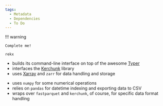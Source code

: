 ```yaml
---
tags:
  - Metadata
  - Dependencies
  - To Do
---
```


!!! warning

    Complete me!

`rekx` 

- builds its command-line interface on top of the awesome [Typer](https://typer.tiangolo.com/)
- interfaces the [Kerchunk](https://fsspec.github.io/kerchunk/) library
- uses [Xarray](https://docs.xarray.dev/en/stable/) and `zarr` for data handling and storage
<!-- - makes use of `dask` for parallel computing and scalability -->
- uses `numpy` for some numerical operations
- relies on `pandas` for datetime indexing and exporting data to CSV
- wraps over `fastparquet` and `kerchunk`, of course, for specific data format handling
